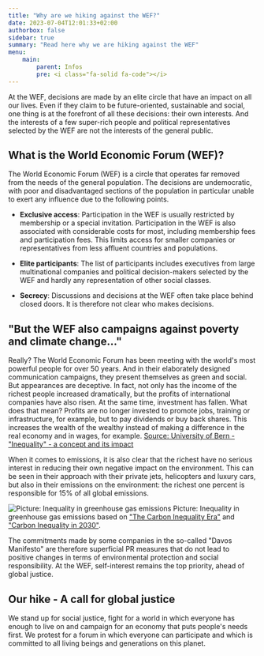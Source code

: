 ```yaml
---
title: "Why are we hiking against the WEF?"
date: 2023-07-04T12:01:33+02:00
authorbox: false
sidebar: true
summary: "Read here why we are hiking against the WEF"
menu: 
    main:
        parent: Infos
        pre: <i class="fa-solid fa-code"></i>
---
```


At the WEF, decisions are made by an elite circle that have an impact on all our lives. Even if they claim to be future-oriented, sustainable and social, one thing is at the forefront of all these decisions: their own interests. And the interests of a few super-rich people and political representatives selected by the WEF are not the interests of the general public.

## What is the World Economic Forum (WEF)?

The World Economic Forum (WEF) is a circle that operates far removed from the needs of the general population. The decisions are undemocratic, with poor and disadvantaged sections of the population in particular unable to exert any influence due to the following points.

- **Exclusive access**: Participation in the WEF is usually restricted by membership or a special invitation. Participation in the WEF is also associated with considerable costs for most, including membership fees and participation fees. This limits access for smaller companies or representatives from less affluent countries and populations.

- **Elite participants**: The list of participants includes executives from large multinational companies and political decision-makers selected by the WEF and hardly any representation of other social classes.

- **Secrecy**: Discussions and decisions at the WEF often take place behind closed doors. It is therefore not clear who makes decisions.
    
## "But the WEF also campaigns against poverty and climate change..."

Really? The World Economic Forum has been meeting with the world's most powerful people for over 50 years. And in their elaborately designed communication campaigns, they present themselves as green and social. But appearances are deceptive.
In fact, not only has the income of the richest people increased dramatically, but the profits of international companies have also risen. At the same time, investment has fallen. 
What does that mean? Profits are no longer invested to promote jobs, training or infrastructure, for example, but to pay dividends or buy back shares. This increases the wealth of the wealthy instead of making a difference in the real economy and in wages, for example.  [Source: University of Bern - "Inequality" - a concept and its impact](https://datablog.cde.unibe.ch/index.php/2019/02/06/inequality-en/)

When it comes to emissions, it is also clear that the richest have no serious interest in reducing their own negative impact on the environment. This can be seen in their approach with their private jets, helicopters and luxury cars, but also in their emissions on the environment: the richest one percent is responsible for 15% of all global emissions.

![Picture: Inequality in greenhouse gas emissions](/img/co2english.png)
Picture: Inequality in greenhouse gas emissions based on ["The Carbon Inequality Era"](https://policy-practice.oxfam.org/resources/the-carbon-inequality-era-an-assessment-of-the-global-distribution-of-consumpti-621049/) and ["Carbon Inequality in 2030"](https://oxfamilibrary.openrepository.com/bitstream/handle/10546/621305/bn-carbon-inequality-2030-051121-en.pdf).

The commitments made by some companies in the so-called "Davos Manifesto" are therefore superficial PR measures that do not lead to positive changes in terms of environmental protection and social responsibility. At the WEF, self-interest remains the top priority, ahead of global justice.

## Our hike - A call for global justice

We stand up for social justice, fight for a world in which everyone has enough to live on and campaign for an economy that puts people's needs first.
We protest for a forum in which everyone can participate and which is committed to all living beings and generations on this planet.

